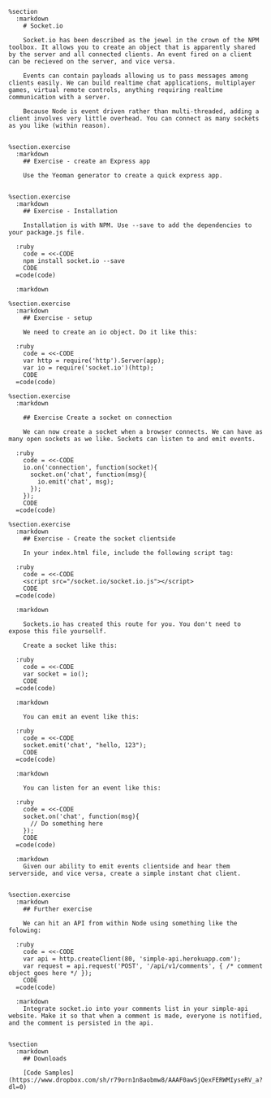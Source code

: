     %section
      :markdown
        # Socket.io

        Socket.io has been described as the jewel in the crown of the NPM toolbox. It allows you to create an object that is apparently shared by the server and all connected clients. An event fired on a client can be recieved on the server, and vice versa.

        Events can contain payloads allowing us to pass messages among clients easily. We can build realtime chat applications, multiplayer games, virtual remote controls, anything requiring realtime communication with a server.

        Because Node is event driven rather than multi-threaded, adding a client involves very little overhead. You can connect as many sockets as you like (within reason).


    %section.exercise
      :markdown
        ## Exercise - create an Express app

        Use the Yeoman generator to create a quick express app.


    %section.exercise
      :markdown
        ## Exercise - Installation

        Installation is with NPM. Use --save to add the dependencies to your package.js file.

      :ruby
        code = <<-CODE
        npm install socket.io --save
        CODE
      =code(code)

      :markdown

    %section.exercise
      :markdown
        ## Exercise - setup

        We need to create an io object. Do it like this:

      :ruby
        code = <<-CODE
        var http = require('http').Server(app);
        var io = require('socket.io')(http);
        CODE
      =code(code)

    %section.exercise
      :markdown

        ## Exercise Create a socket on connection

        We can now create a socket when a browser connects. We can have as many open sockets as we like. Sockets can listen to and emit events.

      :ruby
        code = <<-CODE
        io.on('connection', function(socket){
          socket.on('chat', function(msg){
            io.emit('chat', msg);
          });
        });
        CODE
      =code(code)

    %section.exercise
      :markdown
        ## Exercise - Create the socket clientside

        In your index.html file, include the following script tag:

      :ruby
        code = <<-CODE
        <script src="/socket.io/socket.io.js"></script>
        CODE
      =code(code)

      :markdown

        Sockets.io has created this route for you. You don't need to expose this file yoursellf.

        Create a socket like this:

      :ruby
        code = <<-CODE
        var socket = io();
        CODE
      =code(code)

      :markdown

        You can emit an event like this:

      :ruby
        code = <<-CODE
        socket.emit('chat', "hello, 123");
        CODE
      =code(code)

      :markdown

        You can listen for an event like this:

      :ruby
        code = <<-CODE
        socket.on('chat', function(msg){
          // Do something here
        });
        CODE
      =code(code)

      :markdown
        Given our ability to emit events clientside and hear them serverside, and vice versa, create a simple instant chat client.


    %section.exercise
      :markdown
        ## Further exercise

        We can hit an API from within Node using something like the folowing:

      :ruby
        code = <<-CODE
        var api = http.createClient(80, 'simple-api.herokuapp.com');
        var request = api.request('POST', '/api/v1/comments', { /* comment object goes here */ });
        CODE
      =code(code)

      :markdown
        Integrate socket.io into your comments list in your simple-api website. Make it so that when a comment is made, everyone is notified, and the comment is persisted in the api.


    %section
      :markdown
        ## Downloads

        [Code Samples](https://www.dropbox.com/sh/r79orn1n8aobmw8/AAAF0awSjQexFERWMIyseRV_a?dl=0)
